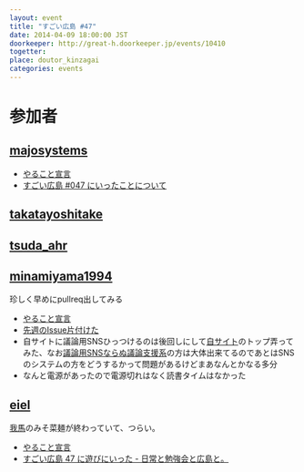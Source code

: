```yaml
---
layout: event
title: "すごい広島 #47"
date: 2014-04-09 18:00:00 JST
doorkeeper: http://great-h.doorkeeper.jp/events/10410
togetter:
place: doutor_kinzagai
categories: events
---
```


# 参加者

## [majosystems](https://github.com/majosystems)

* [やること宣言](https://github.com/great-h/great-h.github.io/issues/811)
* [すごい広島 #047 にいったことについて](http://taka4.hateblo.jp/entry/great-h_047)


## [takatayoshitake](http://twitter.com/takatayoshitake)


## [tsuda_ahr](http://twitter.com/tsuda_ahr)


## [minamiyama1994](https://github.com/minamiyama1994)

珍しく早めにpullreq出してみる

* [やること宣言](https://github.com/great-h/great-h.github.io/issues/808)
* [先週のIssue片付けた](https://github.com/great-h/great-h.github.io/pull/816)
* 自サイトに議論用SNSひっつけるのは後回しにして[自サイト](http://b-world.org/)のトップ弄ってみた、なお[議論用SNSならぬ議論支援系](https://github.com/minamiyama1994/DiscussionSupportSystem)の方は大体出来てるのであとはSNSのシステムの方をどうするかって問題があるけどまあなんとかなる多分
* なんと電源があったので電源切れはなく読書タイムはなかった


## [eiel](http://eiel.info/)

[我馬](http://www.gaba-2000.com/)のみそ菜麺が終わっていて、つらい。

* [やること宣言](https://github.com/great-h/great-h.github.io/issues/812)
* [すごい広島 47 に遊びにいった - 日常と勉強会と広島と。](http://eielh-life.tumblr.com/post/82198282141/47)
